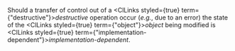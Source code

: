 



Should a transfer of control out of a <ClLinks styled={true} term={"destructive"}><i>destructive</i></ClLinks> operation occur (*e.g.*, due to an error) the state of the <ClLinks styled={true} term={"object"}><i>object</i></ClLinks> being modified is <ClLinks styled={true} term={"implementation-dependent"}><i>implementation-dependent</i></ClLinks>. 



